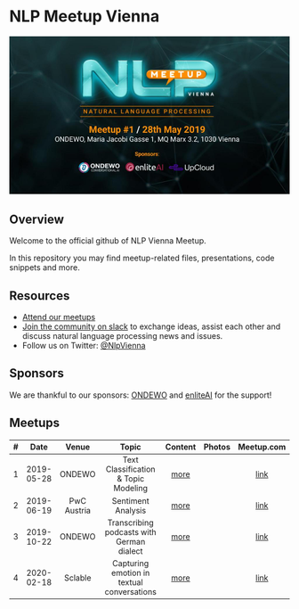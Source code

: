 # NLP Meetup Vienna
![Meetup](./images/NLP-Meetup-Vienna-20190527.jpg "First Meetup")

## Overview
Welcome to the official github of NLP Vienna Meetup.

In this repository you may find meetup-related files, presentations, code snippets and more.

## Resources
* [Attend our meetups](https://www.meetup.com/nlp-vienna/)
* [Join the community on slack](https://join.slack.com/t/nlp-at/shared_invite/enQtNjMxNTgzOTkyNzc0LWRhODU0YjA2M2FjYjdkMGFiMzZiMDU5OGFiZDg1NmU1NmY4Y2MxZjkzMDg3NGRjYmRjNTY2NmE5ZTM3NzYwM2I) to exchange ideas, assist each other and discuss natural language processing news and issues.
* Follow us on Twitter: [@NlpVienna](https://twitter.com/NlpVienna)

## Sponsors
We are thankful to our sponsors: [ONDEWO](https://www.ondewo.com/) and [enliteAI](https://www.enlite.ai/) for the support!

## Meetups

| #  | Date       | Venue                              | Topic                  | Content                         |  Photos | Meetup.com |
|:--:|:----------:|:----------------------------------:|:----------------------:|:----------------------------:|:------:|:----------:|
| 1  | 2019-05-28 | ONDEWO                           | Text Classification & Topic Modeling | [more](./01/)  |       | [link](https://www.meetup.com/nlp-vienna/events/261452867/)
| 2  | 2019-06-19 | PwC Austria                      | Sentiment Analysis | [more](./02/)  |       | [link](https://www.meetup.com/nlp-vienna/events/261668106/)
| 3  | 2019-10-22 | ONDEWO                           | Transcribing podcasts with German dialect | [more](./03/)  |       | [link](https://www.meetup.com/de-DE/nlp-vienna/events/264892888/)
| 4  | 2020-02-18 | Sclable                          | Capturing emotion in textual conversations | [more](./04/)  |       | [link](https://www.meetup.com/nlp-vienna/events/268038302/)
